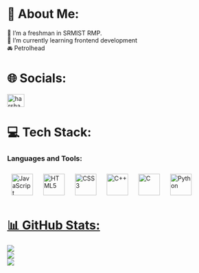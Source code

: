 # 💫 About Me:
🔭 I’m a freshman in SRMIST RMP.<br>🌱 I’m currently learning frontend development<br> 🚘 Petrolhead


# 🌐 Socials:
<a href="https://linkedin.com/in/harsha-egiteela-490458320" target="blank"><img align="center" src="https://raw.githubusercontent.com/rahuldkjain/github-profile-readme-generator/master/src/images/icons/Social/linked-in-alt.svg" alt="harsha egiteela" height="30" width="40" /></a>

</p>

# 💻 Tech Stack:
<h3 align="left">Languages and Tools:</h3>

<P>
  <a href="https://www.javascript.com/" target="_blank"><img style="margin: 10px" src="https://profilinator.rishav.dev/skills-assets/javascript-original.svg" alt="JavaScript" height="50" /></a>  
<a href="https://en.wikipedia.org/wiki/HTML5" target="_blank"><img style="margin: 10px" src="https://profilinator.rishav.dev/skills-assets/html5-original-wordmark.svg" alt="HTML5" height="50" /></a>  
<a href="https://www.w3schools.com/css/" target="_blank"><img style="margin: 10px" src="https://profilinator.rishav.dev/skills-assets/css3-original-wordmark.svg" alt="CSS3" height="50" /></a>  
<a href="https://www.cplusplus.com/" target="_blank"><img style="margin: 10px" src="https://profilinator.rishav.dev/skills-assets/cplusplus-original.svg" alt="C++" height="50" /></a>  
<a href="https://www.cprogramming.com/" target="_blank"><img style="margin: 10px" src="https://profilinator.rishav.dev/skills-assets/c-original.svg" alt="C" height="50" /></a>  
<a href="https://www.python.org/" target="_blank"><img style="margin: 10px" src="https://profilinator.rishav.dev/skills-assets/python-original.svg" alt="Python" height="50" />
  
</P>




# 📊 GitHub Stats:
![](https://github-readme-stats.vercel.app/api?username=harshaegiteela&theme=dark&hide_border=false&include_all_commits=false&count_private=false)<br/>
![](https://github-readme-streak-stats.herokuapp.com/?user=harshaegiteela&theme=dark&hide_border=false)<br/>
![](https://github-readme-stats.vercel.app/api/top-langs/?username=harshaegiteela&theme=dark&hide_border=false&include_all_commits=false&count_private=false&layout=compact)
